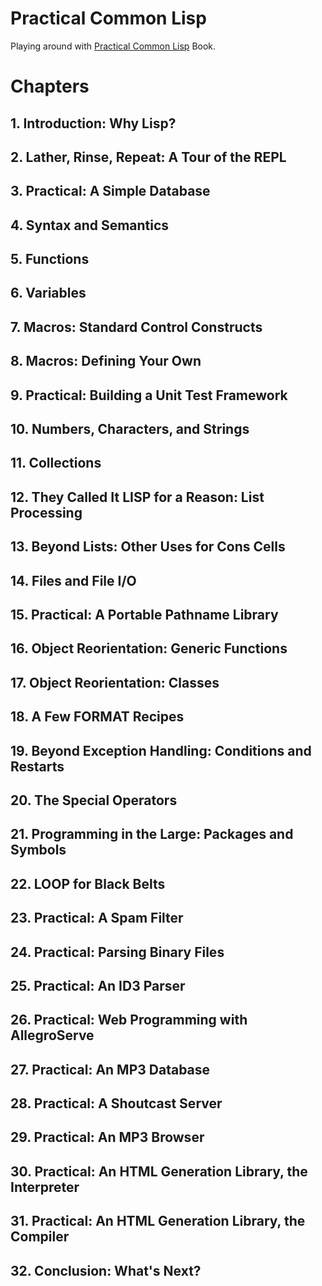 # Practical Common Lisp
Playing around with [Practical Common Lisp](http://www.gigamonkeys.com/book/) Book.

# Chapters #

## 1. Introduction: Why Lisp? ##

## 2. Lather, Rinse, Repeat: A Tour of the REPL ##

## 3. Practical: A Simple Database ##

## 4. Syntax and Semantics ##

## 5. Functions ##

## 6. Variables ##

## 7. Macros: Standard Control Constructs ##

## 8. Macros: Defining Your Own ##

## 9. Practical: Building a Unit Test Framework ##

## 10. Numbers, Characters, and Strings ##

## 11. Collections ##

## 12. They Called It LISP for a Reason: List Processing ##

## 13. Beyond Lists: Other Uses for Cons Cells ##

## 14. Files and File I/O ##

## 15. Practical: A Portable Pathname Library ##

## 16. Object Reorientation: Generic Functions ##

## 17. Object Reorientation: Classes ##

## 18. A Few FORMAT Recipes ##

## 19. Beyond Exception Handling: Conditions and Restarts ##

## 20. The Special Operators ##

## 21. Programming in the Large: Packages and Symbols ##

## 22. LOOP for Black Belts ##

## 23. Practical: A Spam Filter ##

## 24. Practical: Parsing Binary Files ##

## 25. Practical: An ID3 Parser ##

## 26. Practical: Web Programming with AllegroServe ##

## 27. Practical: An MP3 Database ##

## 28. Practical: A Shoutcast Server ##

## 29. Practical: An MP3 Browser ##

## 30. Practical: An HTML Generation Library, the Interpreter ##

## 31. Practical: An HTML Generation Library, the Compiler ##

## 32. Conclusion: What's Next? ##


